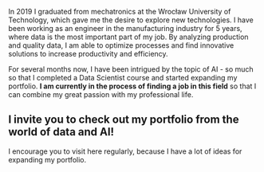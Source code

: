 In 2019 I graduated from mechatronics at the Wrocław University of Technology, which gave me the desire to explore new technologies. I have been working as an engineer in the manufacturing industry for 5 years, where data is the most important part of my job. By analyzing production and quality data, I am able to optimize processes and find innovative solutions to increase productivity and efficiency.

For several months now, I have been intrigued by the topic of AI - so much so that I completed a Data Scientist course and started expanding my portfolio. **I am currently in the process of finding a job in this field** so that I can combine my great passion with my professional life.

## I invite you to check out my portfolio from the world of data and AI!

I encourage you to visit here regularly, because I have a lot of ideas for expanding my portfolio.
